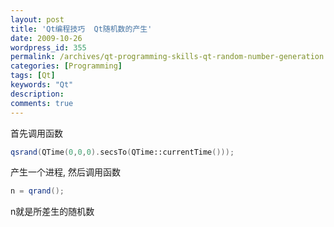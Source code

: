 ```yaml
---
layout: post
title: 'Qt编程技巧  Qt随机数的产生'
date: 2009-10-26
wordpress_id: 355
permalink: /archives/qt-programming-skills-qt-random-number-generation.html
categories: [Programming]
tags: [Qt]
keywords: "Qt"
description: 
comments: true
---
```

首先调用函数

``` cpp 
qsrand(QTime(0,0,0).secsTo(QTime::currentTime()));
```

产生一个进程, 然后调用函数

``` cpp 
n = qrand();
```

n就是所差生的随机数

